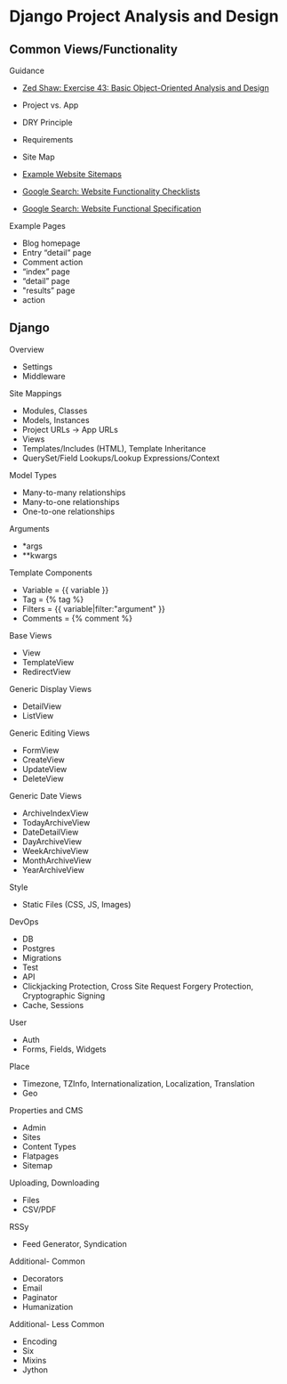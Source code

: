 Django Project Analysis and Design
===============

## Common Views/Functionality

Guidance
*   [Zed Shaw: Exercise 43: Basic Object-Oriented Analysis and Design](http://learnpythonthehardway.org/book/ex43.html)

*   Project vs. App
*   DRY Principle
*   Requirements
*   Site Map

*   [Example Website Sitemaps](https://www.google.com/search?q=example+website+sitemaps&rlz=1CAACAG_enUS625US635&oq=example+website+sitemaps&aqs=chrome..69i57j0j69i65l3j0.3579j0j7&sourceid=chrome&es_sm=0&ie=UTF-8)
*   [Google Search: Website Functionality Checklists](https://www.google.com/search?q=example+website+sitemaps&rlz=1CAACAG_enUS625US635&oq=example+website+sitemaps&aqs=chrome..69i57j0j69i65l3j0.3579j0j7&sourceid=chrome&es_sm=0&ie=UTF-8#q=website+functionality+checklist)
*   [Google Search: Website Functional Specification](https://www.google.com/search?q=example+website+sitemaps&rlz=1CAACAG_enUS625US635&oq=example+website+sitemaps&aqs=chrome..69i57j0j69i65l3j0.3579j0j7&sourceid=chrome&es_sm=0&ie=UTF-8#q=example+website+functional+specification)

Example Pages
*   Blog homepage
*   Entry “detail” page
*   Comment action
*   “index” page
*   “detail” page
*   "results” page
*   action

## Django

Overview
*   Settings
*   Middleware

Site Mappings
*   Modules, Classes
*   Models, Instances
*   Project URLs -> App URLs
*   Views
*   Templates/Includes (HTML), Template Inheritance
*   QuerySet/Field Lookups/Lookup Expressions/Context

Model Types
*   Many-to-many relationships
*   Many-to-one relationships
*   One-to-one relationships
 
Arguments
*  *args
*  **kwargs

Template Components
*   Variable = {{ variable }}
*   Tag = {% tag %} 
*   Filters = {{ variable|filter:"argument" }}
*   Comments = {% comment %}

Base Views
*   View
*   TemplateView
*   RedirectView

Generic Display Views
*   DetailView
*   ListView

Generic Editing Views
*   FormView
*   CreateView
*   UpdateView
*   DeleteView

Generic Date Views
*   ArchiveIndexView
*   TodayArchiveView
*   DateDetailView
*   DayArchiveView
*   WeekArchiveView
*   MonthArchiveView
*   YearArchiveView

Style
*   Static Files (CSS, JS, Images)

DevOps
*   DB
*   Postgres
*   Migrations
*   Test
*   API
*   Clickjacking Protection, Cross Site Request Forgery Protection, Cryptographic Signing
*   Cache, Sessions

User
*   Auth
*   Forms, Fields, Widgets

Place
*   Timezone, TZInfo, Internationalization, Localization, Translation
*   Geo

Properties and CMS
*   Admin
*   Sites
*   Content Types
*   Flatpages
*   Sitemap

Uploading, Downloading
*   Files
*   CSV/PDF

RSSy
*   Feed Generator, Syndication

Additional- Common
*   Decorators
*   Email
*   Paginator
*   Humanization

Additional- Less Common
*   Encoding
*   Six
*   Mixins
*   Jython

